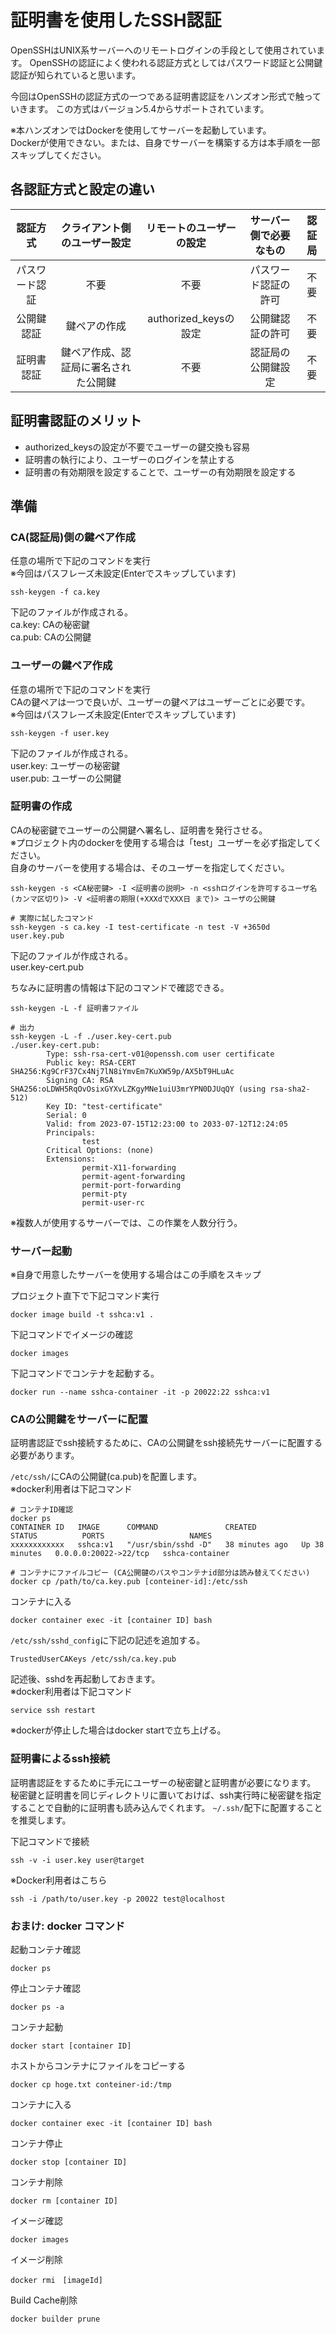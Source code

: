 # 証明書を使用したSSH認証

OpenSSHはUNIX系サーバーへのリモートログインの手段として使用されています。
OpenSSHの認証によく使われる認証方式としてはパスワード認証と公開鍵認証が知られていると思います。

今回はOpenSSHの認証方式の一つである証明書認証をハンズオン形式で触っていきます。
この方式はバージョン5.4からサポートされています。

※本ハンズオンではDockerを使用してサーバーを起動しています。  
Dockerが使用できない。または、自身でサーバーを構築する方は本手順を一部スキップしてください。

## 各認証方式と設定の違い

|認証方式|クライアント側のユーザー設定|リモートのユーザーの設定|サーバー側で必要なもの|認証局|
|:---:|:---:|:---:|:---:|:---:|
|パスワード認証|不要|不要|パスワード認証の許可|不要|
|公開鍵認証|鍵ペアの作成|authorized_keysの設定|公開鍵認証の許可|不要|
|証明書認証|鍵ペア作成、認証局に署名された公開鍵|不要|認証局の公開鍵設定|不要|

## 証明書認証のメリット
- authorized_keysの設定が不要でユーザーの鍵交換も容易  
- 証明書の執行により、ユーザーのログインを禁止する  
- 証明書の有効期限を設定することで、ユーザーの有効期限を設定する  

## 準備

### CA(認証局)側の鍵ペア作成
任意の場所で下記のコマンドを実行  
※今回はパスフレーズ未設定(Enterでスキップしています)
```
ssh-keygen -f ca.key
```
下記のファイルが作成される。  
ca.key: CAの秘密鍵  
ca.pub: CAの公開鍵

### ユーザーの鍵ペア作成
任意の場所で下記のコマンドを実行  
CAの鍵ペアは一つで良いが、ユーザーの鍵ペアはユーザーごとに必要です。  
※今回はパスフレーズ未設定(Enterでスキップしています)
```
ssh-keygen -f user.key
```
下記のファイルが作成される。  
user.key: ユーザーの秘密鍵  
user.pub: ユーザーの公開鍵

### 証明書の作成

CAの秘密鍵でユーザーの公開鍵へ署名し、証明書を発行させる。  
※プロジェクト内のdockerを使用する場合は「test」ユーザーを必ず指定してください。  
自身のサーバーを使用する場合は、そのユーザーを指定してください。
```
ssh-keygen -s <CA秘密鍵> -I <証明書の説明> -n <sshログインを許可するユーザ名(カンマ区切り)> -V <証明書の期限(+XXXdでXXX日 まで)> ユーザの公開鍵

# 実際に試したコマンド
ssh-keygen -s ca.key -I test-certificate -n test -V +3650d user.key.pub
```
下記のファイルが作成される。  
user.key-cert.pub

ちなみに証明書の情報は下記のコマンドで確認できる。
```
ssh-keygen -L -f 証明書ファイル

# 出力
ssh-keygen -L -f ./user.key-cert.pub
./user.key-cert.pub:
        Type: ssh-rsa-cert-v01@openssh.com user certificate
        Public key: RSA-CERT SHA256:Kg9CrF37Cx4Nj7lN8iYmvEm7KuXW59p/AX5bT9HLuAc
        Signing CA: RSA SHA256:oLDWH5RqOvOsixGYXvLZKgyMNe1uiU3mrYPN0DJUqQY (using rsa-sha2-512)
        Key ID: "test-certificate"
        Serial: 0
        Valid: from 2023-07-15T12:23:00 to 2033-07-12T12:24:05
        Principals:
                test
        Critical Options: (none)
        Extensions:
                permit-X11-forwarding
                permit-agent-forwarding
                permit-port-forwarding
                permit-pty
                permit-user-rc
```

※複数人が使用するサーバーでは、この作業を人数分行う。

### サーバー起動
※自身で用意したサーバーを使用する場合はこの手順をスキップ

プロジェクト直下で下記コマンド実行
```
docker image build -t sshca:v1 .
```

下記コマンドでイメージの確認
```
docker images
```

下記コマンドでコンテナを起動する。
```
docker run --name sshca-container -it -p 20022:22 sshca:v1
```

### CAの公開鍵をサーバーに配置
証明書認証でssh接続するために、CAの公開鍵をssh接続先サーバーに配置する必要があります。

`/etc/ssh/`にCAの公開鍵(ca.pub)を配置します。  
※docker利用者は下記コマンド
```
# コンテナID確認
docker ps
CONTAINER ID   IMAGE      COMMAND               CREATED          STATUS          PORTS                   NAMES
xxxxxxxxxxxx   sshca:v1   "/usr/sbin/sshd -D"   38 minutes ago   Up 38 minutes   0.0.0.0:20022->22/tcp   sshca-container

# コンテナにファイルコピー (CA公開鍵のパスやコンテナid部分は読み替えてください)
docker cp /path/to/ca.key.pub [conteiner-id]:/etc/ssh
```

コンテナに入る
```
docker container exec -it [container ID] bash
```

`/etc/ssh/sshd_config`に下記の記述を追加する。
```
TrustedUserCAKeys /etc/ssh/ca.key.pub
```

記述後、sshdを再起動しておきます。  
※docker利用者は下記コマンド
```
service ssh restart
```

※dockerが停止した場合はdocker startで立ち上げる。

### 証明書によるssh接続
証明書認証をするために手元にユーザーの秘密鍵と証明書が必要になります。  
秘密鍵と証明書を同じディレクトリに置いておけば、ssh実行時に秘密鍵を指定することで自動的に証明書も読み込んでくれます。  `~/.ssh/`配下に配置することを推奨します。

下記コマンドで接続
```
ssh -v -i user.key user@target
```

※Docker利用者はこちら
```
ssh -i /path/to/user.key -p 20022 test@localhost
```

### おまけ: docker コマンド
起動コンテナ確認
```
docker ps
```

停止コンテナ確認
```
docker ps -a
```

コンテナ起動
```
docker start [container ID]
```

ホストからコンテナにファイルをコピーする
```
docker cp hoge.txt conteiner-id:/tmp
```

コンテナに入る
```
docker container exec -it [container ID] bash
```

コンテナ停止
```
docker stop [container ID]
```

コンテナ削除
```
docker rm [container ID]
```

イメージ確認
```
docker images
```

イメージ削除
```
docker rmi　[imageId]
```

Build Cache削除
```
docker builder prune
```